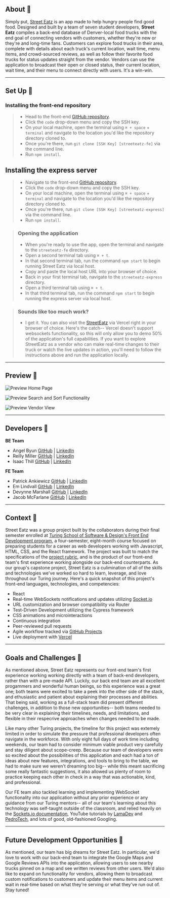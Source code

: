 ## About 🌮

Simply put, [Street Eatz]([https://birdsongs-mu.vercel.app/](https://streateatz-fe.vercel.app/)) is an app made to help hungry people find good food. Designed and built by a team of seven student developers, **Street Eatz** compiles a back-end database of Denver-local food trucks with the end goal of connecting vendors with customers, whether they're new or they're and long-time fans. Customers can explore food trucks in their area, complete with details about each truck's current location, wait time, menu items, and crowd-sourced reviews, as well as follow their favorite food trucks for status updates straight from the vendor. Vendors can use the application to broadcast their open or closed status, their current location, wait time, and their menu to connect directly with users. It's a win-win.

---

## Set Up 🍜

 ### Installing the front-end repository
> - Head to the front-end [GitHub repository](https://github.com/streeteatz/streateatz-fe). 
> - Click the `code` drop-down menu and copy the SSH key.
> - On your local machine, open the terminal using  `⌘ + space` + `terminal` and navigate to the location you'd like the repository directory cloned to. 
> - Once you're there, run  `git clone [SSH Key] [streeteatz-fe]` via the command line.
> - Run `npm install`.

## Installing the express server
> - Navigate to the front-end [GitHub repository](https://github.com/streeteatz/street-eatz-xpress-server). 
> - Click the `code` drop-down menu and copy the SSH key.
> - On your local machine, open the terminal using  `⌘ + space` + `terminal` and navigate to the location you'd like the repository directory cloned to. 
> - Once you're there, run  `git clone [SSH Key] [streeteatz-express]` via the command line.
> - Run `npm install`.

> ### Opening the application 
> - When you're ready to use the app, open the terminal and navigate to the `streeteatz-fe` directory.
> - Open a second terminal tab using `⌘ + t`.
> - In that second terminal tab, run the command `npm start` to begin running Street Eatz via local host.
> - Copy and paste the local host URL into your browser of choice.
> - Back in your first terminal tab, navigate to the `streeteatz-express` directory.
> - Open a third terminal tab using `⌘ + t`.
> - In that third terminal tab, run the command `npm start` to begin running the express server via local host. 

> ### Sounds like too much work?
> - I get it. You can also visit the [StreetEatz](https://streateatz-fe.vercel.app/) via Vercel right in your browser of choice. Here's the catch-- Vercel doesn't support websockets functionality, so this will only allow you to demo 50% of the application's full capabilities. If you want to explore StreetEatz as a vendor who can make real-time changes to their truck or watch the live updates in action, you'll need to follow the instructions above and run the application locally. 

---

## Preview 🌭

![Preview Home Page](https://media.giphy.com/media/v1.Y2lkPTc5MGI3NjExNDZ6Y2IxdHNldHg1ZmpsNzhuOTZ5bGhiaDEwdjB3NWt3cXJsZDZ0OCZlcD12MV9pbnRlcm5hbF9naWZfYnlfaWQmY3Q9Zw/G8nv63tz7QfKD05F7x/giphy.gif)

![Preview Search and Sort Functionality](https://media.giphy.com/media/v1.Y2lkPTc5MGI3NjExZmdldHh0ZzR3bzA2anVuOWkzNmdtNWM2cG4waWpwdzhmeWMxdXNkNCZlcD12MV9pbnRlcm5hbF9naWZfYnlfaWQmY3Q9Zw/FShTuhLJ2C8H4G08gX/giphy.gif)

![Preview Vendor View](https://media.giphy.com/media/v1.Y2lkPTc5MGI3NjExNjU4MzBzMWRqNjF2YXFsaXVqamE1ZnZiZ3dibGIza2FuY3E1YnY4cSZlcD12MV9pbnRlcm5hbF9naWZfYnlfaWQmY3Q9Zw/fOlBvVlq0uVLanbFzA/giphy.gif)

---

## Developers 🌯

**BE Team**
- Angel Byun [GitHub](https://github.com/angelbyun) | [LinkedIn](https://www.linkedin.com/in/angel-byun/)
- Reilly Miller [GitHub](https://github.com/rmiller220) | [LinkedIn](https://www.linkedin.com/in/reilly-miller-6b6131266/)
- Isaac Thill [GitHub](https://github.com/ithill22) | [LinkedIn](https://www.linkedin.com/in/isaac-thill/)

**FE Team**
- Patrick Ankiewicz [GitHub](https://github.com/Pma913) | [LinkedIn](https://www.linkedin.com/in/patrick-ankiewicz/)
- Em Lindvall  [GitHub](https://github.com/emlindvall) | [LinkedIn](https://www.linkedin.com/in/emlindvall/)
- Devynne Marshall [GitHub](https://github.com/Devynnem) | [LinkedIn](https://www.linkedin.com/in/devynnemarshall/)
- Jacob McFarlane [GitHub](https://github.com/JacobMacFarlane) | [LinkedIn](https://www.linkedin.com/in/jacob-macfarlane-052593261/)

---

## Context 🍧

Street Eatz was a group project built by the collaborators during their final semester enrolled at [Turing School of Software & Design's Front End Development program](https://frontend.turing.edu/), a four-semester, eight-month course focused on preparing students for a career as web developers working with Javascript, HTML, CSS, and the React framework. The project was built to match the specifications of the [project rubric](https://mod4.turing.edu/projects/capstone/expectations.html), and is the product of our front-end team's first experience working alongside our back-end counterparts. As our group's capstone project, Street Eatz is a culimination of all of the skills and technologies we've worked so hard to learn, leverage, and love throughout our Turing journey. Here's a quick snapshot of this project's front-end languages, technologies, and competencies:
  * React
  * Real-time WebSockets notifications and updates utilizing [Socket.io](https://socket.io/)
  * URL customization and browser compatibility via Router 
  * Test-Driven Development utilizing the Cypress framework
  * CSS animations and microinteractions
  * Continuous integration
  * Peer-reviewed pull requests 
  * Agile workflow tracked via [GitHub Projects](https://github.com/orgs/streeteatz/projects/1/views/1)
  * Live deployment with [Vercel](https://streateatz-fe.vercel.app/)

---

## Goals and Challenges 🍛

As mentioned above, Street Eatz represents our front-end team's first experience working working directly with a team of back-end developers, rather than with a pre-made API. Luckily, our back end team are all excellent progammers and wonderful human beings, so this experience was a great one; both teams were excited to take a peek into the other side of the stack, and ethusiastic and patient about explaining their processes and abilities. That being said, working as a full-stack team did present different challenges, in addition to those new opportunities-- both teams needed to be very clear in explaining their timelines, needs, and limitations, and flexible in their respecrive approaches when changes needed to be made. 

Like many other Turing projects, the timeline for this project was extemely limited in order to simulate the pressure that professional developers often navigate in the workforce. With only eight full days of work time including weekends, our team had to consider minimum viable product very carefully and stay diligent about scope-creep. Because our team of developers were so excited about the possibilities of this application and each had a ton of ideas about new features, integrations, and tools to bring to the table, we had to make sure we weren't dreaming too big-- while this meant sacrificing some really fantastic suggestions, it also allowed us plenty of room to practice keeping each other in check in a way that was actionable, kind, and professional. 

Our FE team also tackled learning and implementing WebSocket functionality into our application without any prior experience or any guidance from our Turing mentors-- all of our team's learning about this technology was self-taught outside of the classroom, and relied heavily on the [Sockets.io documentation](https://socket.io/docs/v4/), YouTube tutorials by [LamaDev](https://www.youtube.com/watch?v=7vVqMR96T5o&t=968s) and [PedroTech](https://www.youtube.com/watch?v=djMy4QsPWiI&t=435s), and lots of good, old-fashioned Googling. 

---

## Future Development Opportunities 🥙

As mentioned, our team has big dreams for Street Eatz. In particular, we'd love to work with our back-end team to integrate the Google Maps and Google Reviews APIs into the application, allowing users to see nearby trucks pinned on a map and see written reviews from other users. We'd also like to expand on functionality for vendors, allowing them to broadcast custom notifications to customers and update their menu items and current wait in real-time based on what they're serving or what they've run out of. Stay tuned! 

